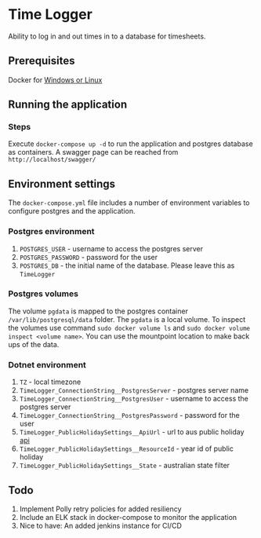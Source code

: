 # Time Logger
Ability to log in and out times in to a database for timesheets.

## Prerequisites
Docker for [Windows or Linux](https://docs.docker.com/get-docker/)

## Running the application

### Steps
Execute `docker-compose up -d` to run the application and postgres database as containers. A swagger page can be reached from `http://localhost/swagger/`

## Environment settings
The `docker-compose.yml` file includes a number of environment variables to configure postgres and the application.

### Postgres environment
1. `POSTGRES_USER` - username to access the postgres server
2. `POSTGRES_PASSWORD` - password for the user
3. `POSTGRES_DB` - the initial name of the database. Please leave this as `TimeLogger`

### Postgres volumes
The volume `pgdata` is mapped to the postgres container `/var/lib/postgresql/data` folder. The `pgdata` is a local volume. To inspect the volumes use command `sudo docker volume ls` and `sudo docker volume inspect <volume name>`. You can use the mountpoint location to make back ups of the data.

### Dotnet environment
1. `TZ` - local timezone
2. `TimeLogger_ConnectionString__PostgresServer` - postgres server name
3. `TimeLogger_ConnectionString__PostgresUser` - username to access the postgres server
4. `TimeLogger_ConnectionString__PostgresPassword` - password for the user
5. `TimeLogger_PublicHolidaySettings__ApiUrl` - url to aus public holiday [api](https://data.gov.au/dataset/ds-dga-b1bc6077-dadd-4f61-9f8c-002ab2cdff10/details)
6. `TimeLogger_PublicHolidaySettings__ResourceId` - year id of public holiday
7. `TimeLogger_PublicHolidaySettings__State` - australian state filter

## Todo
1. Implement Polly retry policies for added resiliency
2. Include an ELK stack in docker-compose to monitor the application
3. Nice to have: An added jenkins instance for CI/CD